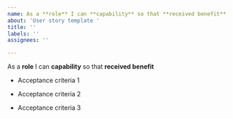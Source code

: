 ```yaml
---
name: As a **role** I can **capability** so that **received benefit**
about: 'User story template '
title: ''
labels: ''
assignees: ''

---
```


As a **role** I can **capability** so that **received benefit**

- Acceptance criteria 1

- Acceptance criteria 2

- Acceptance criteria 3
